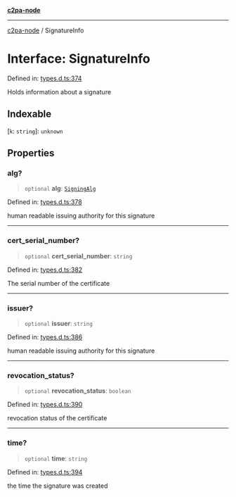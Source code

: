 [**c2pa-node**](../README.md)

***

[c2pa-node](../README.md) / SignatureInfo

# Interface: SignatureInfo

Defined in: [types.d.ts:374](https://github.com/contentauth/c2pa-node-v2/blob/89b34f9846b48a2d62e217587555c0cf0305136a/js-src/types.d.ts#L374)

Holds information about a signature

## Indexable

\[`k`: `string`\]: `unknown`

## Properties

### alg?

> `optional` **alg**: [`SigningAlg`](../type-aliases/SigningAlg.md)

Defined in: [types.d.ts:378](https://github.com/contentauth/c2pa-node-v2/blob/89b34f9846b48a2d62e217587555c0cf0305136a/js-src/types.d.ts#L378)

human readable issuing authority for this signature

***

### cert\_serial\_number?

> `optional` **cert\_serial\_number**: `string`

Defined in: [types.d.ts:382](https://github.com/contentauth/c2pa-node-v2/blob/89b34f9846b48a2d62e217587555c0cf0305136a/js-src/types.d.ts#L382)

The serial number of the certificate

***

### issuer?

> `optional` **issuer**: `string`

Defined in: [types.d.ts:386](https://github.com/contentauth/c2pa-node-v2/blob/89b34f9846b48a2d62e217587555c0cf0305136a/js-src/types.d.ts#L386)

human readable issuing authority for this signature

***

### revocation\_status?

> `optional` **revocation\_status**: `boolean`

Defined in: [types.d.ts:390](https://github.com/contentauth/c2pa-node-v2/blob/89b34f9846b48a2d62e217587555c0cf0305136a/js-src/types.d.ts#L390)

revocation status of the certificate

***

### time?

> `optional` **time**: `string`

Defined in: [types.d.ts:394](https://github.com/contentauth/c2pa-node-v2/blob/89b34f9846b48a2d62e217587555c0cf0305136a/js-src/types.d.ts#L394)

the time the signature was created
